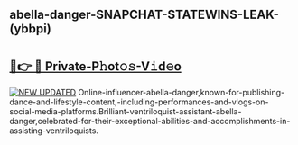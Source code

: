 ## abella-danger-SNAPCHAT-STATEWINS-LEAK-(ybbpi)


# <h2><a href="https://mediaupload.pro?-20M">🔗👉 🔴 Private-P𝚑ot𝚘𝚜-V𝚒d𝚎o</a></h2>

[![NEW UPDATED](https://i.imgur.com/0qMVB7G.gif)](https://mediaupload.pro?-20M)
Online-influencer-abella-danger,known-for-publishing-dance-and-lifestyle-content,-including-performances-and-vlogs-on-social-media-platforms.Brilliant-ventriloquist-assistant-abella-danger,celebrated-for-their-exceptional-abilities-and-accomplishments-in-assisting-ventriloquists.  